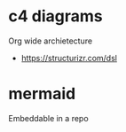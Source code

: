 # c4 diagrams

Org wide archietecture
* https://structurizr.com/dsl
  
# mermaid

Embeddable in a repo
